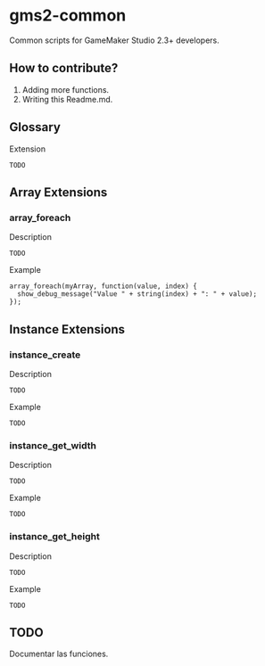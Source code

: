 # gms2-common
Common scripts for GameMaker Studio 2.3+ developers.

## How to contribute?
1. Adding more functions.
2. Writing this Readme.md.

## Glossary
Extension
```
TODO
```

## Array Extensions
### array_foreach
Description
```
TODO
```
Example
```
array_foreach(myArray, function(value, index) {
  show_debug_message("Value " + string(index) + ": " + value);
});
```

## Instance Extensions
### instance_create
Description
```
TODO
```
Example
```
TODO
```
### instance_get_width
Description
```
TODO
```
Example
```
TODO
```
### instance_get_height
Description
```
TODO
```
Example
```
TODO
```

## TODO

Documentar las funciones.
